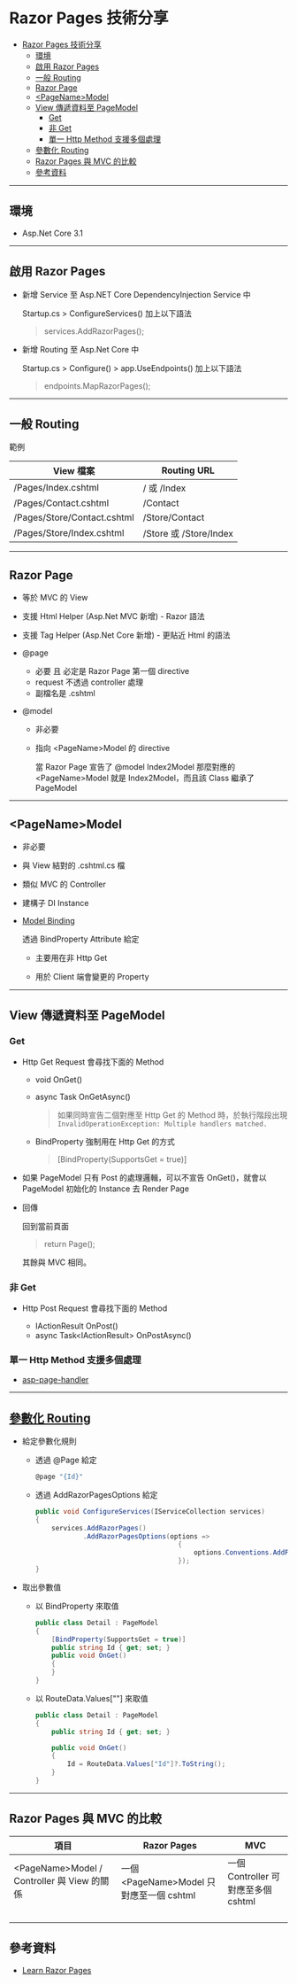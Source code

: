 # Razor Pages 技術分享

- [Razor Pages 技術分享](#razor-pages-%e6%8a%80%e8%a1%93%e5%88%86%e4%ba%ab)
  - [環境](#%e7%92%b0%e5%a2%83)
  - [啟用 Razor Pages](#%e5%95%9f%e7%94%a8-razor-pages)
  - [一般 Routing](#%e4%b8%80%e8%88%ac-routing)
  - [Razor Page](#razor-page)
  - [&lt;PageName&gt;Model](#ltpagenamegtmodel)
  - [View 傳遞資料至 PageModel](#view-%e5%82%b3%e9%81%9e%e8%b3%87%e6%96%99%e8%87%b3-pagemodel)
    - [Get](#get)
    - [非 Get](#%e9%9d%9e-get)
    - [單一 Http Method 支援多個處理](#%e5%96%ae%e4%b8%80-http-method-%e6%94%af%e6%8f%b4%e5%a4%9a%e5%80%8b%e8%99%95%e7%90%86)
  - [參數化 Routing](#%e5%8f%83%e6%95%b8%e5%8c%96-routing)
  - [Razor Pages 與 MVC 的比較](#razor-pages-%e8%88%87-mvc-%e7%9a%84%e6%af%94%e8%bc%83)
  - [參考資料](#%e5%8f%83%e8%80%83%e8%b3%87%e6%96%99)

---

## 環境

- Asp.Net Core 3.1

---

## 啟用 Razor Pages

- 新增 Service 至 Asp.NET Core DependencyInjection Service 中

  Startup.cs > ConfigureServices() 加上以下語法

  > services.AddRazorPages();

- 新增 Routing 至 Asp.Net Core 中

  Startup.cs > Configure() > app.UseEndpoints() 加上以下語法

  > endpoints.MapRazorPages();

---

## 一般 Routing

範例

| View 檔案                   | Routing URL            |
| --------------------------- | ---------------------- |
| /Pages/Index.cshtml         | / 或 /Index            |
| /Pages/Contact.cshtml       | /Contact               |
| /Pages/Store/Contact.cshtml | /Store/Contact         |
| /Pages/Store/Index.cshtml   | /Store 或 /Store/Index |

---

## Razor Page

- 等於 MVC 的 View
- 支援 Html Helper (Asp.Net MVC 新增) - Razor 語法
- 支援 Tag Helper (Asp.Net Core 新增) - 更貼近 Html 的語法
- @page

  - 必要 且 必定是 Razor Page 第一個 directive
  - request 不透過 controller 處理
  - 副檔名是 .cshtml

- @model

  - 非必要
  - 指向 \<PageName>Model 的 directive

    當 Razor Page 宣告了 @model Index2Model
    那麼對應的 \<PageName>Model 就是 Index2Model，而且該 Class 繼承了 PageModel

---

## \<PageName>Model

- 非必要
- 與 View 結對的 .cshtml.cs 檔
- 類似 MVC 的 Controller
- 建構子 DI Instance
- [Model Binding](https://docs.microsoft.com/en-us/aspnet/core/mvc/models/model-binding?view=aspnetcore-3.1)

  透過 BindProperty Attribute 給定

  - 主要用在非 Http Get

  - 用於 Client 端會變更的 Property

---

## View 傳遞資料至 PageModel

### Get

- Http Get Request 會尋找下面的 Method

  - void OnGet()
  - async Task OnGetAsync()

    > 如果同時宣告二個對應至 Http Get 的 Method 時，於執行階段出現 `InvalidOperationException: Multiple handlers matched.`

  - BindProperty 強制用在 Http Get 的方式

    > \[BindProperty(SupportsGet = true)]

- 如果 PageModel 只有 Post 的處理邏輯，可以不宣告 OnGet()，就會以 PageModel 初始化的 Instance 去 Render Page
- 回傳

  回到當前頁面

  > return Page();

  其餘與 MVC 相同。

### 非 Get

- Http Post Request 會尋找下面的 Method

  - IActionResult OnPost()
  - async Task\<IActionResult> OnPostAsync()

### 單一 Http Method 支援多個處理

- [asp-page-handler](https://www.learnrazorpages.com/razor-pages/handler-methods)

---

## [參數化 Routing](https://www.learnrazorpages.com/razor-pages/routing)

- 給定參數化規則

  - 透過 @Page 給定

    ```csharp
    @page "{Id}"
    ```

  - 透過 AddRazorPagesOptions 給定

    ```csharp
    public void ConfigureServices(IServiceCollection services)
    {
        services.AddRazorPages()
                .AddRazorPagesOptions(options =>
                                        {
                                            options.Conventions.AddPageRoute("/Order/Detail", "/Order/Detail/{Id}");
                                        });
    }
    ```

- 取出參數值

  - 以 BindProperty 來取值

    ```csharp
    public class Detail : PageModel
    {
        [BindProperty(SupportsGet = true)]
        public string Id { get; set; }
        public void OnGet()
        {
        }
    }
    ```

  - 以 RouteData.Values[""] 來取值

    ```csharp
    public class Detail : PageModel
    {
        public string Id { get; set; }

        public void OnGet()
        {
            Id = RouteData.Values["Id"]?.ToString();
        }
    }
    ```

---

## Razor Pages 與 MVC 的比較

| 項目                                         | Razor Pages                               | MVC                                 |
| -------------------------------------------- | ----------------------------------------- | ----------------------------------- |
| \<PageName>Model / Controller 與 View 的關係 | 一個 \<PageName>Model 只對應至一個 cshtml | 一個 Controller 可對應至多個 cshtml |
|                                              |                                           |                                     |
|                                              |                                           |                                     |
|                                              |                                           |                                     |
|                                              |                                           |                                     |

## 參考資料

- [Learn Razor Pages](https://www.learnrazorpages.com/)
